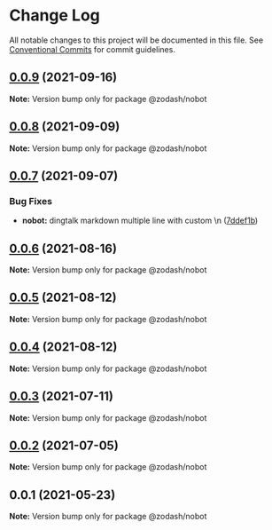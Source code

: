 # Change Log

All notable changes to this project will be documented in this file.
See [Conventional Commits](https://conventionalcommits.org) for commit guidelines.

## [0.0.9](https://github.com/zcorky/zodash/compare/@zodash/nobot@0.0.8...@zodash/nobot@0.0.9) (2021-09-16)

**Note:** Version bump only for package @zodash/nobot





## [0.0.8](https://github.com/zcorky/zodash/compare/@zodash/nobot@0.0.7...@zodash/nobot@0.0.8) (2021-09-09)

**Note:** Version bump only for package @zodash/nobot





## [0.0.7](https://github.com/zcorky/zodash/compare/@zodash/nobot@0.0.6...@zodash/nobot@0.0.7) (2021-09-07)


### Bug Fixes

* **nobot:** dingtalk markdown multiple line with custom \n ([7ddef1b](https://github.com/zcorky/zodash/commit/7ddef1b9f6d7146319b847d96f8dcb562b86be07))





## [0.0.6](https://github.com/zcorky/zodash/compare/@zodash/nobot@0.0.5...@zodash/nobot@0.0.6) (2021-08-16)

**Note:** Version bump only for package @zodash/nobot





## [0.0.5](https://github.com/zcorky/zodash/compare/@zodash/nobot@0.0.4...@zodash/nobot@0.0.5) (2021-08-12)

**Note:** Version bump only for package @zodash/nobot





## [0.0.4](https://github.com/zcorky/zodash/compare/@zodash/nobot@0.0.3...@zodash/nobot@0.0.4) (2021-08-12)

**Note:** Version bump only for package @zodash/nobot





## [0.0.3](https://github.com/zcorky/zodash/compare/@zodash/nobot@0.0.2...@zodash/nobot@0.0.3) (2021-07-11)

**Note:** Version bump only for package @zodash/nobot





## [0.0.2](https://github.com/zcorky/zodash/compare/@zodash/nobot@0.0.1...@zodash/nobot@0.0.2) (2021-07-05)

**Note:** Version bump only for package @zodash/nobot





## 0.0.1 (2021-05-23)

**Note:** Version bump only for package @zodash/nobot
